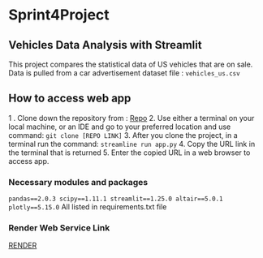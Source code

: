 # Sprint4Project

## Vehicles Data Analysis with Streamlit

This project compares the statistical data of US vehicles that are on sale. Data is pulled from a car advertisement dataset file : `vehicles_us.csv`

## How to access web app

1 . Clone down the repository from : [Repo](https://github.com/Barrett34/Sprint4Project)
2. Use either a terminal on your local machine, or an IDE and go to your preferred location and use command:
`git clone [REPO LINK]`
3. After you clone the project, in a terminal run the command: `streamline run app.py`
4. Copy the URL link in the terminal that is returned
5. Enter the copied URL in a web browser to access app.

### Necessary modules and packages
`pandas==2.0.3
scipy==1.11.1
streamlit==1.25.0
altair==5.0.1
plotly==5.15.0`
All listed in requirements.txt file

### Render Web Service Link

[RENDER](https://sprint4project-3.onrender.com)
